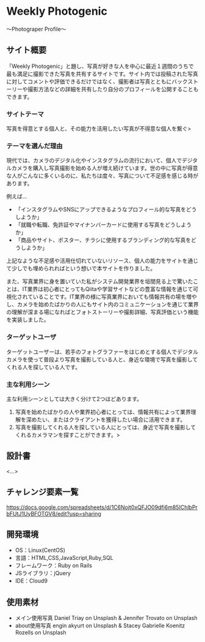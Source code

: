 # Weekly Photogenic
〜Photograper Profile〜
## サイト概要
「Weekly Photogenic」と題し、写真が好きな人を中心に最近１週間のうちで最も満足に撮影できた写真を共有するサイトです。サイト内では投稿された写真に対してコメントや評価できるだけではなく、撮影者は写真とともにバックストーリーや撮影方法などの詳細を共有したり自分のプロフィールを公開することもできます。

### サイトテーマ
写真を得意とする個人と、その能力を活用したい写真が不得意な個人を繋ぐ>

### テーマを選んだ理由
現代では、カメラのデジタル化やインスタグラムの流行において、個人でデジタルカメラを購入し写真撮影を始める人が増え続けています。世の中に写真が得意な人がこんなに多くいるのに、私たちは度々、写真について不足感を感じる時があります。

例えば...

- 「インスタグラムやSNSにアップできるようなプロフィール的な写真をどうしようか」
- 「就職や転職、免許証やマイナンバーカードに使用する写真をどうしようか」
- 「商品やサイト、ポスター、チラシに使用するブランディング的な写真をどうしようか」

上記なような不足感や活用仕切れていないリソース、個人の能力をサイトを通じて少しでも埋められればという想いで本サイトを作りました。

また、写真業界に身を置いていた私がシステム開発業界を垣間見る上で驚いたことは、IT業界は初心者にとってもQiitaや学習サイトなどの豊富な情報を通じて可視化されていることです。IT業界の様に写真業界においても情報共有の場を増やし、カメラを始めたばかりの人にもサイト内のコミュニケーションを通じて業界の理解が深まる場になればとフォトストーリーや撮影詳細、写真評価という機能を実装しました。

### ターゲットユーザ
ターゲットユーザーは、若手のフォトグラファーをはじめとする個人でデジタルカメラを使って普段より写真を撮影している人と、身近な環境で写真を撮影してくれる人を探している人です。

### 主な利用シーン
主な利用シーンとしては大きく分けて2つほどあります。
1. 写真を始めたばかりの人や業界初心者にとっては、情報共有によって業界理解を深めたい、またはクライアントを獲得したい場合に活用できます。
2. 写真を撮影してくれる人を探している人にとっては、身近で写真を撮影してくれるカメラマンを探すことができます。>

## 設計書
<...>

## チャレンジ要素一覧
<https://docs.google.com/spreadsheets/d/1C6Nojt0xQFJO09dfi6m85IChlbPrbFUtJ1UyBFOTGV8/edit?usp=sharing>

## 開発環境
- OS：Linux(CentOS)
- 言語：HTML,CSS,JavaScript,Ruby,SQL
- フレームワーク：Ruby on Rails
- JSライブラリ：jQuery
- IDE：Cloud9

## 使用素材
- メイン使用写真
Daniel Triay on Unsplash & Jennifer Trovato on Unsplash
- about使用写真
engin akyurt on Unsplash & Stacey Gabrielle Koenitz Rozells on Unsplash